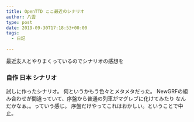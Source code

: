 ```yaml
---
title: OpenTTD ここ最近のシナリオ
author: 八雲
type: post
date: 2019-09-30T17:18:53+00:00
tags:
  - 日記

---
```

最近友人とやりまくっているのでシナリオの感想を

### 自作 日本 シナリオ

試しに作ったシナリオ。
何というかもう色々とメタメタだった。
NewGRFの組み合わせが間違っていて、序盤から普通の列車がマグレブに化けてみたり
なんだかなぁ。。っていう感じ。
序盤だけやってこれはおかしい。ということで中止。
